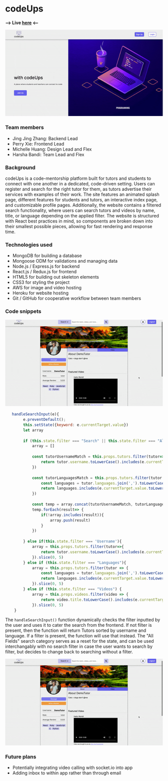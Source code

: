 # codeUps

**--> Live [here](https://codeups.herokuapp.com/) <--**

![codeUps.gif](https://github.com/ggharsha/codeUps/blob/main/readme_assets/splash_page.gif)

### Team members
* Jing Jing Zhang: Backend Lead
* Perry Xie: Frontend Lead
* Michelle Huang: Design Lead and Flex
* Harsha Bandi: Team Lead and Flex

### Background
codeUps is a code-mentorship platform built for tutors and students to connect with one another in a dedicated, code-driven setting. Users can register and search for the right tutor for them, as tutors advertise their services with examples of their work. The site features an animated splash page, different features for students and tutors, an interactive index page, and customizable profile pages. Additionally, the website contains a filtered search functionality, where users can search tutors and videos by name, title, or language depending on the applied filter. The website is structured with React best practices in mind, so components are broken down into their smallest possible pieces, allowing for fast rendering and response time.

### Technologies used
* MongoDB for building a database
* Mongoose ODM for validations and managing data
* Node.js / Express.js for backend
* React.js / Redux.js for frontend
* HTML5 for building out skeleton elements
* CSS3 for styling the project
* AWS for image and video hosting
* Heroku for website hosting
* Git / GitHub for cooperative workflow between team members

### Code snippets

![search.gif](https://raw.githubusercontent.com/ggharsha/codeUps/main/readme_assets/reviews.gif)

```js
   handleSearchInput(e){
        e.preventDefault();
        this.setState({keyword: e.currentTarget.value})
        let array 
    
        if (this.state.filter === "Search" || this.state.filter === "All Fields") {
            array = []
            
            const tutorUsernameMatch = this.props.tutors.filter(tutor=>{
                return tutor.username.toLowerCase().includes(e.currentTarget.value.toLowerCase())
            })

            const tutorLanguagesMatch = this.props.tutors.filter(tutor => {
                const languages = tutor.languages.join(',').toLowerCase()
                return languages.includes(e.currentTarget.value.toLowerCase())
            })

            const temp = array.concat(tutorUsernameMatch, tutorLanguagesMatch)
            temp.forEach(result=> {
                if(!array.includes(result)){
                    array.push(result)
                }
            })

        } else if(this.state.filter === 'Username'){
            array = this.props.tutors.filter(tutor=>{
                return tutor.username.toLowerCase().includes(e.currentTarget.value.toLowerCase())
            }).slice(0, 5)
        } else if (this.state.filter === "Languages"){
            array = this.props.tutors.filter(tutor => {
                const languages = tutor.languages.join(',').toLowerCase()
                return languages.includes(e.currentTarget.value.toLowerCase())
            }).slice(0, 5)
        } else if (this.state.filter === "Videos") {
            array = this.props.videos.filter(video => {
                return video.title.toLowerCase().includes(e.currentTarget.value.toLowerCase())
            }).slice(0, 5)
    } 
```

The `handleSearchInput()` function dynamically checks the filter inputted by the user and uses it to cater the search from the frontend. If not filter is present, then the function will return Tutors sorted by username and language. If a filter is present, the function will use that instead. The "All Fields" search category serves as a reset for the state, and can be used interchangably with no search filter in case the user wants to search by filter, but decides to change back to searching without a filter.

![review.gif](https://raw.githubusercontent.com/ggharsha/codeUps/main/readme_assets/reviews.gif)

### Future plans
* Potentially integrating video calling with socket.io into app
* Adding inbox to within app rather than through email
